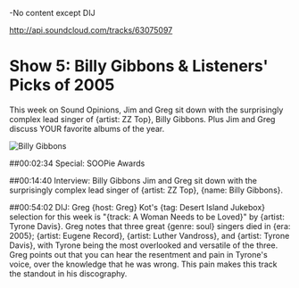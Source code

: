 

-No content except DIJ

http://api.soundcloud.com/tracks/63075097

# Show 5: Billy Gibbons & Listeners' Picks of 2005
This week on Sound Opinions, Jim and Greg sit down with the surprisingly complex lead singer of {artist: ZZ Top}, Billy Gibbons. Plus Jim and Greg discuss YOUR favorite albums of the year.

![Billy Gibbons](http://static.soundopinions.org/images/2005/BillyGibbons.jpg)

##00:02:34 Special: SOOPie Awards


##00:14:40 Interview: Billy Gibbons
Jim and Greg sit down with the surprisingly complex lead singer of {artist: ZZ Top}, {name: Billy Gibbons}.

##00:54:02 DIJ: Greg
{host: Greg} Kot's {tag: Desert Island Jukebox} selection for this week is "{track: A Woman Needs to be Loved}" by {artist: Tyrone Davis}. Greg notes that three great {genre: soul} singers died in {era: 2005}; {artist: Eugene Record}, {artist: Luther Vandross}, and {artist: Tyrone Davis}, with Tyrone being the most overlooked and versatile of the three. Greg points out that you can hear the resentment and pain in Tyrone's voice, over the knowledge that he was wrong. This pain makes this track the standout in his discography.